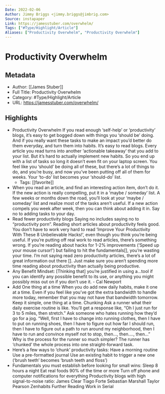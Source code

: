 ```yaml
---
Date: 2022-02-06
Author: Jimmy Briggs <jimmy.briggs@jimbrig.com>
Source: instapaper
Link: https://jamesstuber.com/overwhelm/
Tags: ["#Type/Highlight/Article"]
Aliases: ["Productivity Overwhelm", "Productivity Overwhelm"]
---
```

# Productivity Overwhelm

## Metadata
- Author: [[James Stuber]]
- Full Title: Productivity Overwhelm
- Category: #Type/Highlight/Article
- URL: https://jamesstuber.com/overwhelm/

## Highlights
- Productivity Overwhelm
  If you read enough ‘self-help’ or ‘productivity’ blogs, it’s easy to get bogged down with things you ‘should be’ doing. And if you really want these tasks to make an impact you’d better do them everyday, and turn them into habits.
  It’s easy to read blogs. Every article you read turns into another ‘actionable takeaway’ that you add to your list. But it’s hard to actually implement new habits. So you end up with a list of tasks so long it doesn’t even fit on your laptop screen. You feel like you ‘should’ be doing all of these, but there’s a lot of things to do, and you’re busy, and now you’ve been putting off all of them for weeks. Your ‘to-do’ list becomes your ‘should-do’ list.
    - Tags: [[favorite]] 
- When you read an article, and find an interesting action item, don’t do it. If the new action is really compelling, put it in a ‘maybe / someday’ list. A few weeks or months down the road, you’ll look at your ‘maybe / someday’ list and realize most of the tasks aren’t useful. If a new action compels you week after week, then you can think about adding it in.
  Say no to adding tasks to your day.
- Read fewer productivity blogs
  Saying no includes saying no to “productivity porn”. Reading short articles about productivity feels good. You don’t have to work very hard to read ‘Improve Your Productivity With These 8 Unbelievable Hacks!’, even though you think you’re being useful.
  If you’re putting off real work to read articles, there’s something wrong. If you’re reading about hacks for 1-2% improvements (‘Speed up your mouse cursor!’) but failing to hit the fundamentals[], you’re wasting your time.
  I’m not saying read zero productivity articles, there’s a lot of great information out there []. Just make sure you aren’t spending more time reading about productivity than actually being productive.
- Any Benefit Mindset: [Thinking that] you’re justified in using a…tool if you can identify any possible benefit to its use, or anything you might possibly miss out on if you don’t use it. - Cal Newport
- Add One thing at a time
  When you do add new daily habits, make it one at a time. Even if you feel like you’ve got the extra bandwidth to handle more today, remember that you may not have that bandwidth tomorrow. Keep it simple, one thing at a time.
  Chunking
  Ask a runner what their daily exercise routine is like. You’ll get a response like, “Oh I just run for 3 to 5 miles, then stretch.”
  Ask someone who hates running how they’d go for a jog. “Well, first I have to change into running clothes, then I have to put on running shoes, then I have to figure out how far I should run, then I have to figure out a path to run around my neighborhood, then I have to run and convince myself not to stop, then…, then…., then…”
  Why is the process for the runner so much simpler? The runner has ‘chunked’ the whole process into one straight-forward task.
- Here’s a few ways to ‘chunk’ productivity tasks:
  Have a morning routine
  Use a pre-formatted journal
  Use an existing habit to trigger a new one (‘brush teeth’ becomes ‘brush teeth and floss’)
- Fundamentals you must establish before looking for small wins:
  Sleep 8 hours a night
  Eat real foods 90% of the time or more
  Turn off phone and computer notifications for everything
  Productivity blogs with high signal-to-noise ratio:
  James Clear
  Tiago Forte
  Sebastian Marshall
  Taylor Pearson
  Zenhabits
  Further Reading
  Work in Serial
